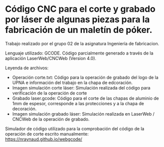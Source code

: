# Código CNC para el corte y grabado por láser de algunas piezas para la fabricación de un maletín de póker.
Trabajo realizado por el grupo 02 de la asignatura Ingeniería de fabricacion.

Lenguaje utilizado: GCODE.
Código parcialmente generado a través de la aplicación LaserWeb/CNCWeb (Version 4.0).

Leyenda de archivos:
 - Operación corte.txt: Código para la operación de grabado del logo de la UPNA e información del trabajo en la chapa de edcoración.
 - Imagen simulación corte láser: Simulación realizada del código para verificación de la operación de corte
 - Grabado laser.gcode: Código para el corte de las chapas de aluminio de 1mm de espesor, corresponde a las protecciones y a la chapa de decoración.
 - Imagen simulación grabado láser: Simulación realizada en LaserWeb / CNCWeb de la operación de grabado.
 
 Simulador de código utilizado para la comprobación del código de la operación de corte escrito manualmente: https://nraynaud.github.io/webgcode/
